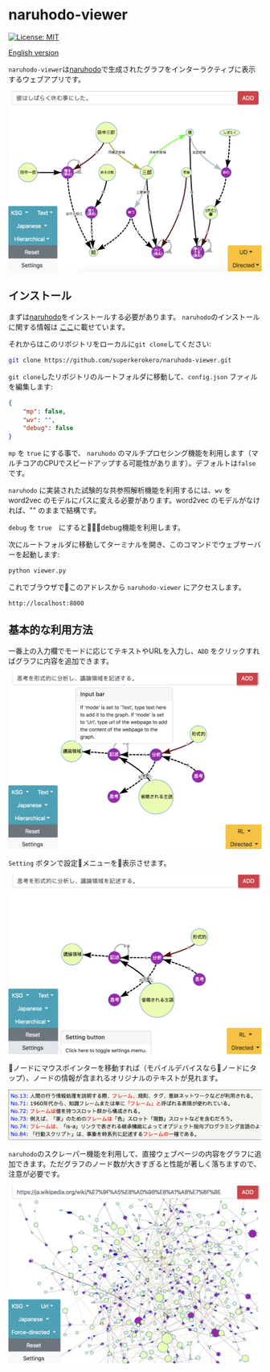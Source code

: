 # naruhodo-viewer

[![License: MIT](https://img.shields.io/badge/License-MIT-yellow.svg)](https://opensource.org/licenses/MIT)

[English version](README.md)

`naruhodo-viewer`は[naruhodo](https://github.com/superkerokero/naruhodo)で生成されたグラフをインターラクティブに表示するウェブアプリです。

![A snapshot of naruhodo-viewer webapp](img/snapshot1.png)

## インストール

まずは[naruhodo](https://github.com/superkerokero/naruhodo)をインストールする必要があります。 `naruhodo`のインストールに関する情報は [ここ](https://github.com/superkerokero/naruhodo/blob/master/README-ja.md#インストール)に載せています。

それからはこのリポジトリをローカルに`git clone`してください:

```bash
git clone https://github.com/superkerokero/naruhodo-viewer.git
```

`git clone`したリポジトリのルートフォルダに移動して、`config.json` ファィルを編集します:

```json
{
    "mp": false,
    "wv": "",
    "debug": false
}
```

`mp` を `true` にする事で、 `naruhodo` のマルチプロセシング機能を利用します（マルチコアのCPUでスピードアップする可能性があります）。デフォルトは`false`です。 

`naruhodo` に実装された試験的な共参照解析機能を利用するには、`wv` を word2vec のモデルにパスに変える必要があります。word2vec のモデルがなければ、"" のままで結構です。

`debug` を `true`　にするとdebug機能を利用します。

次にルートフォルダに移動してターミナルを開き、このコマンドでウェブサーバーを起動します:

```bash
python viewer.py
```

これでブラウザでこのアドレスから `naruhodo-viewer` にアクセスします。

```
http://localhost:8000
```

## 基本的な利用方法

一番上の入力欄でモードに応じてテキストやURLを入力し、`ADD` をクリックすればグラフに内容を追加できます。

![Input bar](img/snapshot2.png)

`Setting` ボタンで設定メニューを表示させます。

![Setting button](img/snapshot3.png)

ノードにマウスポインターを移動すれば（モバイルデバイスならノードにタップ）、ノードの情報が含まれるオリジナルのテキストが見れます。

![Node popup](img/snapshot4.png)

`naruhodo`のスクレーパー機能を利用して、直接ウェブぺージの内容をグラフに追加できます。ただグラフのノード数が大きすぎると性能が著しく落ちますので、注意が必要です。

![Webpage added to graph](img/snapshot5.png)